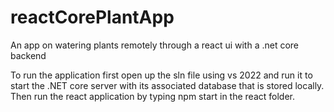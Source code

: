 # reactCorePlantApp
An app on watering plants remotely through a react ui with a .net core backend

To run the application first open up the sln file using vs 2022 and run it to start the .NET core server with its associated database that is stored locally.
Then run the react application by typing npm start in the react folder.
